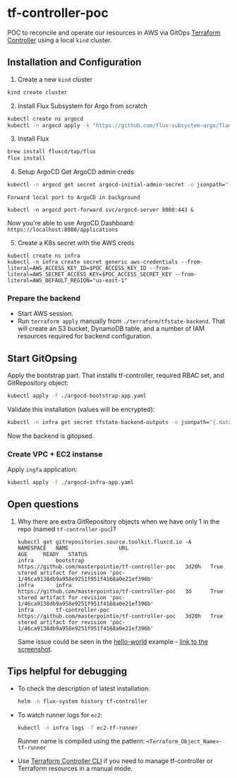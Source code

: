 # tf-controller-poc
POC to reconcile and operate our resources in AWS via GitOps [Terraform Controller](https://docs.gitops.weave.works/docs/terraform/get-started/) using a local `kind` cluster.

## Installation and Configuration

1. Create a new `kind` cluster
```bash
kind create cluster
```

2. Install Flux Subsystem for Argo from scratch
```bash
kubectl create ns argocd
kubectl -n argocd apply -k "https://github.com/flux-subsystem-argo/flamingo//release?ref=v2.4.12-fl.2-main-d68e6cb8"
```

3. Install Flux
```bash
brew install fluxcd/tap/flux
flux install
```
4. Setup ArgoCD
    Get ArgoCD admin creds
```bash
kubectl -n argocd get secret argocd-initial-admin-secret -o jsonpath="{.data.password}" | base64 -d; echo
```
    Forward local port to ArgoCD in background
```
kubectl -n argocd port-forward svc/argocd-server 8080:443 &
```

Now you're able to use ArgoCD Dashboard: `https://localhost:8080/applications`

5. Create a K8s secret with the AWS creds

```
kubectl create ns infra
kubectl -n infra create secret generic aws-credentials --from-literal=AWS_ACCESS_KEY_ID=$POC_ACCESS_KEY_ID --from-literal=AWS_SECRET_ACCESS_KEY=$POC_ACCESS_SECRET_KEY --from-literal=AWS_DEFAULT_REGION="us-east-1"
```
### Prepare the backend

* Start AWS session.
* Run `terraform apply` manually from `./terraform/tfstate-backend`. That will create an S3 bucket, DynamoDB table, and a number of IAM resources required for backend configuration.

## Start GitOpsing

Apply the bootstrap part. That installs tf-controller, required RBAC set, and GitRepository object:

```bash
kubectl apply -f ./argocd-bootstrap-app.yaml
```

Validate this installation (values will be encrypted):

```bash
kubectl -n infra get secret tfstate-backend-outputs -o jsonpath="{.data}"
```
Now the backend is gitopsed.

### Create VPC + EC2 instanse

Apply `ingfa` application:

```bash
kubectl apply -f ./argocd-infra-app.yaml
```

## Open questions

1. Why there are extra GitRepository objects when we have only 1 in the repo (named `tf-controller-poc`)?
    ```
    kubectl get gitrepositories.source.toolkit.fluxcd.io -A
    NAMESPACE   NAME                URL                                                  AGE     READY   STATUS
    infra       bootstrap           https://github.com/masterpointio/tf-controller-poc   3d20h   True    stored artifact for revision 'poc-1/46ca9138db9a958e9251f951f4168a0e21ef396b'
    infra       infra               https://github.com/masterpointio/tf-controller-poc   3d      True    stored artifact for revision 'poc-1/46ca9138db9a958e9251f951f4168a0e21ef396b'
    infra       tf-controller-poc   https://github.com/masterpointio/tf-controller-poc   3d20h   True    stored artifact for revision 'poc-1/46ca9138db9a958e9251f951f4168a0e21ef396b'
    ```

    Same issue could be seen in the [hello-world](https://flux-subsystem-argo.github.io/website/tutorials/terraform/) example - [link to the screenshot](https://flux-subsystem-argo.github.io/website/tutorials/terraform_4.png).

## Tips helpful for debugging

* To check the description of latest installation:

    ```bash
    helm -n flux-system history tf-controller
    ```

* To watch runner logs for `ec2`:

    ```bash
    kubectl -n infra logs -f ec2-tf-runner
    ```
    Runner name is compiled using the pattern: `<Terraform_Object_Name>-tf-runner`

* Use [Terraform Controller CLI](https://docs.gitops.weave.works/docs/terraform/tfctl/) if you need to manage tf-controller or Terraform resources in a manual mode.